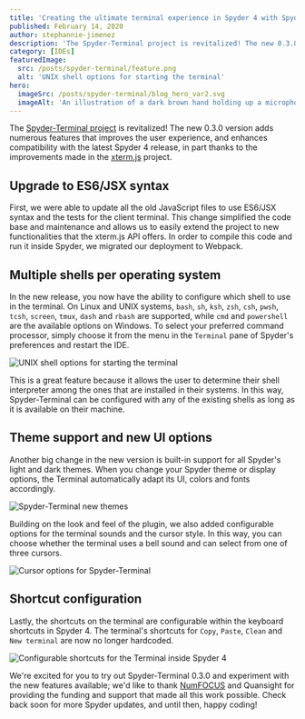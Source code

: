 ```yaml
---
title: 'Creating the ultimate terminal experience in Spyder 4 with Spyder-Terminal'
published: February 14, 2020
author: stephannie-jimenez
description: 'The Spyder-Terminal project is revitalized! The new 0.3.0 version adds numerous features that improves the user experience, and enhances compatibility with the latest Spyder 4 release, in part thanks to the improvements made in the xterm.js project.'
category: [IDEs]
featuredImage:
  src: /posts/spyder-terminal/feature.png
  alt: 'UNIX shell options for starting the terminal'
hero:
  imageSrc: /posts/spyder-terminal/blog_hero_var2.svg
  imageAlt: 'An illustration of a dark brown hand holding up a microphone, with some graphical elements highlighting the top of the microphone.'
---
```


The [Spyder-Terminal project](https://github.com/spyder-ide/Spyder-Terminal) is revitalized! The new 0.3.0 version adds numerous features that improves the user experience, and enhances compatibility with the latest Spyder 4 release, in part thanks to the improvements made in the [xterm.js](https://xtermjs.org/) project.

## Upgrade to ES6/JSX syntax

First, we were able to update all the old JavaScript files to use ES6/JSX syntax and the tests for the client terminal. This change simplified the code base and maintenance and allows us to easily extend the project to new functionalities that the xterm.js API offers. In order to compile this code and run it inside Spyder, we migrated our deployment to Webpack.

## Multiple shells per operating system
In the new release, you now have the ability to configure which shell to use in the terminal. On Linux and UNIX systems, `bash`, `sh`, `ksh`, `zsh`, `csh`, `pwsh`, `tcsh`, `screen`, `tmux`, `dash` and `rbash` are supported, while `cmd` and `powershell` are the available options on Windows. To select your preferred command processor, simply choose it from the menu in the `Terminal` pane of Spyder's preferences and restart the IDE.

![UNIX shell options for starting the terminal](/posts/spyder-terminal/shells.png)

This is a great feature because it allows the user to determine their shell interpreter among the ones that are installed in their systems. In this way, Spyder-Terminal can be configured with any of the existing shells as long as it is available on their machine.

## Theme support and new UI options

Another big change in the new version is built-in support for all Spyder's light and dark themes. When you change your Spyder theme or display options, the Terminal automatically adapt its UI, colors and fonts accordingly.

![Spyder-Terminal new themes](/posts/spyder-terminal/terminal-colors.gif)

Building on the look and feel of the plugin, we also added configurable options for the terminal sounds and the cursor style. In this way, you can choose whether the terminal uses a bell sound and can select from one of three cursors.

![Cursor options for Spyder-Terminal](/posts/spyder-terminal/cursor-style.png)

## Shortcut configuration

Lastly, the shortcuts on the terminal are configurable within the keyboard shortcuts in Spyder 4. The terminal's shortcuts for `Copy`, `Paste`, `Clean` and `New terminal` are now no longer hardcoded.

![Configurable shortcuts for the Terminal inside Spyder 4](/posts/spyder-terminal/shortcuts.png)

We're excited for you to try out Spyder-Terminal 0.3.0 and experiment with the new features available; we'd like to thank [NumFOCUS](https://numfocus.org/) and Quansight for providing the funding and support that made all this work possible. Check back soon for more Spyder updates, and until then, happy coding!
